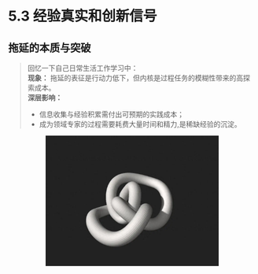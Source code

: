 # 5.3 经验真实和创新信号

## 拖延的本质与突破
> 回忆一下自己日常生活工作学习中：  
> **现象：** 拖延的表征是行动力低下，但内核是过程任务的模糊性带来的高探索成本。  
> **深层影响：**  
> - 信息收集与经验积累需付出可预期的实践成本；
> - 成为领域专家的过程需要耗费大量时间和精力,是稀缺经验的沉淀。


<div align="center">
<img src="./img/扭结.jpg" width=70%/>
</div>